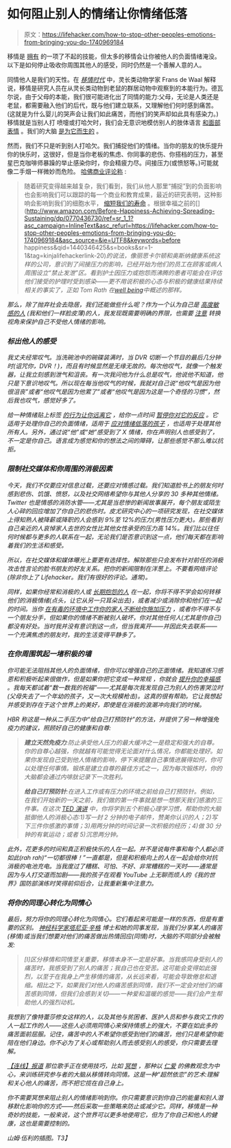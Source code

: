 # 如何阻止别人的情绪让你情绪低落

> 原文：<https://lifehacker.com/how-to-stop-other-peoples-emotions-from-bringing-you-do-1740969184>

移情是 [拥有](https://lifehacker.com/why-empathy-is-your-most-important-skill-and-how-to-pr-1505011685) 的一项了不起的技能，但太多的移情会让你被他人的负面情绪淹没。以下是如何停止吸收你周围其他人的感受，同时仍然是一个善解人意的人。



同情他人是我们的天性。在 [*移情时代*](http://www.amazon.com/The-Age-Empathy-Natures-Lessons/dp/0307407772?asc_campaign=InlineText&asc_refurl=https://lifehacker.com/how-to-stop-other-peoples-emotions-from-bringing-you-do-1740969184&asc_source=&tag=kinjalifehackerlink-20) 中，灵长类动物学家 Frans de Waal 解释说，移情是研究人员在从灵长类动物到老鼠的群居动物中观察到的本能行为。德瓦尔说，由于父母的本能，我们很可能进化出了同情的能力:父母，无论是人类还是老鼠，都需要融入他们的后代，既与他们建立联系，又理解他们何时感到痛苦。(这就是为什么婴儿的哭声会让我们如此痛苦，而他们的笑声却如此具有感染力。)移情就是当别人打 喷嚏或打哈欠时，我们会无意识地模仿别人的肢体语言 [和面部表情](http://link.springer.com/article/10.1023%2FA%3A1023608506243) 。我们的大脑 [是为它而生的](http://www.apa.org/monitor/oct05/mirror.aspx) 。

然而，我们不只是听到别人打哈欠。我们捕捉他们的情绪。当你的朋友的快乐提升你的快乐时，这很好，但是当你老板的焦虑、你同事的悲伤、你搭档的压力，甚至星巴克咖啡师暴躁的举止感染你时，你会精疲力尽。间接压力(或愤怒等。)可能就像二手烟一样微妙而危险。 [哈佛商业评论称](https://hbr.org/2015/09/make-yourself-immune-to-secondhand-stress) :

> 随着研究变得越来越复杂，我们看到，我们从他人那里“捕捉”到的负面影响也会影响我们可以跟踪的每一个商业和教育成果，最近的研究表明，这种影响会影响到我们的细胞水平， [缩短我们的寿命](http://www.pnas.org/content/101/49/17312.long) 。根据幸福之前的[](http://www.amazon.com/Before-Happiness-Achieving-Spreading-Sustaining/dp/0770436730/ref=sr_1_1?asc_campaign=InlineText&asc_refurl=https://lifehacker.com/how-to-stop-other-peoples-emotions-from-bringing-you-do-1740969184&asc_source=&ie=UTF8&keywords=before happiness&qid=1440346425&s=books&sr=1-1&tag=kinjalifehackerlink-20)*的说法，像丽思卡尔顿和奥斯纳健康系统这样的公司，意识到了间接压力的影响，已经开始为他们的员工在顾客或病人周围设立“禁止发泄”区。看到护士因压力或抱怨而沸腾的患者可能会在评估他们接受的护理时受到感染——更不用说积极的心态与积极的健康结果持续相关的事实了，正如 Tom Rath 在[*well being*](http://www.amazon.com/Wellbeing-The-Five-Essential-Elements/dp/1595620400?asc_campaign=InlineText&asc_refurl=https://lifehacker.com/how-to-stop-other-peoples-emotions-from-bringing-you-do-1740969184&asc_source=&tag=kinjalifehackerlink-20)中概述的那样。*

*那么，除了抛弃社会去隐居，我们还能做些什么呢？作为一个认为自己是 [高度敏感的人](http://lifehacker.com/find-out-if-youre-a-highly-sensitive-person-with-this-1497152169) (我和他们一样脸皮薄)的人，我发现既需要明确的界限，也需要 [注意](http://lifehacker.com/what-is-mindfulness-and-why-is-everyone-talking-abo-1502693174) 转换视角来保护自己不受他人情绪的影响。*

### *标出他人的感受*

*我丈夫经常叹气。当洗碗池中的碗碟装满时，当 DVR 切断一个节目的最后几分钟时(诅咒你，DVR！)，而且有时候显然是无缘无故的。每次他叹气，就像一个触发器，让我立刻感到泄气和沮丧。有一次我问他为什么总是叹气，他说他不知道，他只是下意识地叹气。所以现在每当他叹气的时候，我就对自己说“他叹气是因为他很沮丧”或者“他叹气是因为他累了”或者“他叹气是因为这是一个奇怪的习惯”，然后我也叹气，感觉好多了。*

*给一种情绪贴上标签 [的行为让你远离它](http://lifehacker.com/calm-yourself-by-labeling-negative-feelings-5991392) ，给你一点时间 [暂停你对它的反应](http://lifehacker.com/label-your-emotions-to-better-wrangle-them-in-your-head-1705188053) 。它适用于处理你自己的负面情绪，适用于 [应对情绪低落的孩子](http://lifehacker.com/how-to-respond-to-your-childs-emotional-meltdown-and-he-1706055407) ，也适用于处理其他所有人。另外，通过说“他”或“她”感受到了 X 情绪，你在声明别人也感受到了，不一定是你自己。语言成为感觉和你的想法之间的障碍，让那些感觉不那么难以抗拒。*

### *限制社交媒体和你周围的消极因素*

*今天，我们不仅要应对信息过载，还要应对情感过载。我们知道脸书上的朋友何时感到悲伤、饥饿、愤怒，以及社交网络希望你与其他人分享的 30 多种其他情绪。Twitter 也是情感的消防水管——尤其是当悲惨的新闻故事展开，每个朋友或陌生人心碎的回应增加了你自己的悲伤时。皮尤研究中心的一项研究发现，在社交媒体上得知熟人被降薪或降职的人会感到 9%至 12%的压力(男性压力更大)。那些看到自己亲近的人哀悼家人去世的女性比其他女性承受的压力高 14%。我们比以往任何时候都与更多的人联系在一起，无论我们是否意识到这一点，他们每天都在影响着我们的生活和感受。*

*所以，在社交媒体和媒体曝光上要更有选择性。解除那些只会发布针对前任的消极攻击性言论的脸书朋友的好友关系。把你的新闻限制在洋葱上。不要看网络评论(除非你上了 Lifehacker。我们有很好的评论。通常)。*

*同样，如果你经常和消极的人或 [长期抱怨的人](http://lifehacker.com/how-to-deal-with-chronic-complainers-1668185689) 在一起，你将不得不学会如何转移他们的消极情绪(点头，让它从另一只耳朵出去)，或者减少或消除你和他们在一起的时间。当你 [在有毒的环境中工作](http://lifehacker.com/how-to-handle-a-toxic-work-environment-1627385030)[你的家人不断给你施加压力](http://lifehacker.com/how-to-deal-with-family-members-that-stress-you-out-or-5861760) ，或者你不得不与一个朋友分手，但如果你的情绪不断被别人破坏，你对其他任何人(尤其是你自己)都没有好处。当时我并没有意识到这一点，但当我离开——并因此失去联系——一个充满焦虑的朋友时，我的生活变得平静多了。*

### *在你周围筑起一堵积极的墙*

*你可能无法阻挡其他人的负面情绪，但你可以增强自己的正面情绪。我知道练习感恩和积极听起来很做作，但是如果你把它变成一种常规 ，你就会 [提升你的幸福感](http://lifehacker.com/ten-things-you-can-do-to-be-happier-backed-by-science-1065356587) 。我每天都试着“数一数我的祝福”——尤其是每次我发现自己为别人的伤害哭泣时(父母失去了一个年幼的孩子，又一次大规模枪击)。这真的很有帮助。它让我想起并感受到存在于这个世界上的美好，即使是在消极的浪潮冲向我们的时候。*

*HBR 称这是一种从二手压力中“给自己打预防针”的方法，并提供了另一种增强免疫力的建议，照顾好自己的健康和自尊:*

> ***建立天然免疫力**:防止承受他人压力的最大缓冲之一是稳定和强大的自尊。你的自尊心越强，你就越有可能觉得无论面对什么情况，你都能处理好。如果你发现自己受到他人情绪的影响，停下来提醒自己事情进展得如何，你可以处理任何事情。锻炼是建立自尊的最佳方式之一，因为每次锻炼时，你的大脑都会通过内啡肽记录下一次胜利。*
> 
> ***给自己打预防针**:在进入工作或有压力的环境之前给自己打预防针。例如，在我们开始新的一天之前，我们做的第一件事就是想一想那天我们感激的三件事。在这次 [TED 演讲](http://www.ted.com/talks/shawn_achor_the_happy_secret_to_better_work?language=en) 中，你将学到五个积极心理学习惯，帮助你的大脑抵御他人的消极心态:1)写一封 2 分钟的电子邮件，赞美你认识的人；2)写下三件你感激的事情；3)用两分钟的时间记录一次积极的经历；4)做 30 分钟的有氧运动；或者 5)沉思两分钟。*

*此外，花更多的时间和真正积极快乐的人在一起。并不是说每件事和每个人都必须如此(rah rah)“一切都很棒！”一直都是，但是和积极向上的人在一起会给你对抗消极的电池充电。当我度过了糟糕、可怕、不好、非常糟糕的一天时——通常是因为与人打交道而加剧——我的孩子在观看 YouTube 上无聊而烦人的《我的世界》国防部演练时笑得前仰后合，让我重新集中注意力。* 

### *将你的同理心转化为同情心*

*最后，努力将你的同理心转化为同情心。它们看起来可能是一样的东西，但是有重要的区别。 [神经科学家塔尼亚·辛格](https://www.cogneurosociety.org/empathy_pain/) 博士和她的同事发现，当我们分享某人的痛苦(移情)或当我们想要对他们的痛苦做出热情回应(同情)时，大脑的不同部分会被触发:*

> *[I]区分移情和同情至关重要，移情本身不一定是好事。当我感同身受别人的痛苦时，我感受到了别人的痛苦；我自己也在受苦。这可能会变得如此强烈，以至于在我身上产生移情的痛苦，从长远来看，可能会导致倦怠和退缩。相比之下，如果我们对他人的痛苦感到同情，我们不一定会对他们的痛苦感到同情，但我们会感到关切——一种爱和温暖的感觉——我们会产生帮助他人的强烈动机。*

*我想到了像特蕾莎修女这样的人，以及其他与贫困者、医护人员和参与救灾工作的人一起工作的人——这些人必须用同情心来保持情感上的强大，不要在如此多的痛苦面前屈服。记住，痛苦中的人不希望你感受到他们的痛苦，他们只是希望你能陪在他们身边。你不必为了关心或帮助别人而去感受别人的感受，你只需要去理解。*

*[【连线】报道](http://www.wired.co.uk/news/archive/2012-07/12/tania-singer-compassion-burnout) 那位歌手正在使用技巧，比如 [冥想](https://lifehacker.com/what-happens-to-the-brain-when-you-meditate-and-how-it-1202533314) ，那种以 [仁爱](http://www.buddhanet.net/metta_in.htm) 的佛教观念为中心，来训练研究参与者的大脑从移情转向同情。这是一种“超然依恋”的艺术:理解和关心他人的痛苦，而不把它揽在自己身上。*

*你不需要冥想来阻止别人的情绪影响到你。你只需要意识到你自己的能量和别人潜移默化影响你的方式——然后采取一些策略来防止或减少它。同样，移情是一种奇妙的技能，一般来说，这个世界可以更多地使用它，但为了你自己和他人的健康，这也是需要控制的。* 

*山姆·伍利的插图。T3】*